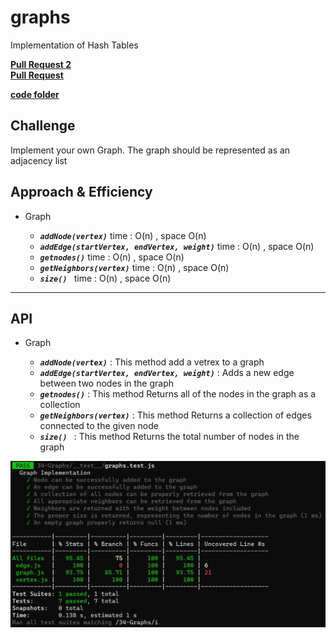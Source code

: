 # graphs

Implementation of Hash Tables

[**Pull Request 2**](https://github.com/hibasalem/data-structures-and-algorithms/pull/54)  
[**Pull Request**](https://github.com/hibasalem/data-structures-and-algorithms/pull/53) 

[**code folder**](https://github.com/hibasalem/data-structures-and-algorithms/tree/main/javascript/34-Graphs)

## Challenge

Implement your own Graph. The graph should be represented as an adjacency list

## Approach & Efficiency

- Graph

  - **_`addNode(vertex)`_** time : O(n) , space O(n)
  - **_`addEdge(startVertex, endVertex, weight)`_** time : O(n) , space O(n)
  - **_`getnodes()`_** time : O(n) , space O(n)
  - **_`getNeighbors(vertex)`_** time : O(n) , space O(n)
  - **_`size() `_** time : O(n) , space O(n)

---

## API

- Graph

  - **_`addNode(vertex)`_** : This method add a vetrex to a graph
  - **_`addEdge(startVertex, endVertex, weight)`_** : Adds a new edge between two nodes in the graph
  - **_`getnodes()`_** : This method Returns all of the nodes in the graph as a collection
  - **_`getNeighbors(vertex)`_** : This method Returns a collection of edges connected to the given node
  - **_`size() `_** : This method Returns the total number of nodes in the graph


![tests](cc35.JPG)
